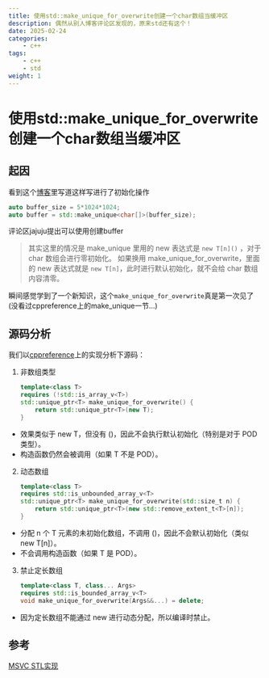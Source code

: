 ```yaml
---
title: 使用std::make_unique_for_overwrite创建一个char数组当缓冲区
description: 偶然从别人博客评论区发现的，原来std还有这个！
date: 2025-02-24
categories:
    - c++
tags:
    - c++
    - std
weight: 1
---
```


# 使用std::make_unique_for_overwrite创建一个char数组当缓冲区

## 起因

看到这个[博客](https://microcai.org/2024/11/16/do-not-new-a-buffer.html)里写道这样写进行了初始化操作

```c++
auto buffer_size = 5*1024*1024;
auto buffer = std::make_unique<char[]>(buffer_size);
```

评论区jajuju提出可以使用创建buffer
> 其实这里的情况是 make_unique 里用的 new 表达式是 `new T[n]()` ，对于 char 数组会进行零初始化。
如果换用 make_unique_for_overwrite，里面的 new 表达式就是 `new T[n]`，此时进行默认初始化，就不会给 char 数组内容清零。

瞬间感觉学到了一个新知识，这个`make_unique_for_overwrite`真是第一次见了(没看过cppreference上的make_unique一节...)

## 源码分析

我们以[cppreference](https://en.cppreference.com/w/cpp/memory/unique_ptr/make_unique)上的实现分析下源码：

1. 非数组类型

    ```c++
    template<class T>
    requires (!std::is_array_v<T>)
    std::unique_ptr<T> make_unique_for_overwrite() {
        return std::unique_ptr<T>(new T);
    }
    ```

* 效果类似于 new T，但没有 ()，因此不会执行默认初始化（特别是对于 POD 类型）。
* 构造函数仍然会被调用（如果 T 不是 POD）。

2. 动态数组

    ```c++
    template<class T>
    requires std::is_unbounded_array_v<T>
    std::unique_ptr<T> make_unique_for_overwrite(std::size_t n) {
        return std::unique_ptr<T>(new std::remove_extent_t<T>[n]);
    }
    ```

* 分配 n 个 T 元素的未初始化数组，不调用 ()，因此不会默认初始化（类似 new T[n]）。
* 不会调用构造函数（如果 T 是 POD）。

3. 禁止定长数组

    ```c++
    template<class T, class... Args>
    requires std::is_bounded_array_v<T>
    void make_unique_for_overwrite(Args&&...) = delete;
    ```

* 因为定长数组不能通过 new 进行动态分配，所以编译时禁止。

## 参考

[MSVC STL实现](https://github.com/microsoft/STL/blob/main/stl/inc/memory#L3618)
